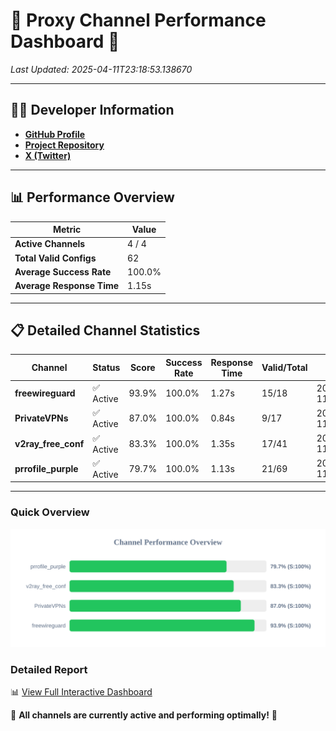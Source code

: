 # 🌟 Proxy Channel Performance Dashboard 🌟

_Last Updated: 2025-04-11T23:18:53.138670_

---

## 👩‍💻 Developer Information

- **[GitHub Profile](https://github.com/4n0nymou3)**  
- **[Project Repository](https://github.com/4n0nymou3/multi-proxy-config-fetcher)**  
- **[X (Twitter)](https://x.com/4n0nymou3)**  

---

## 📊 Performance Overview

| Metric                | Value       |
|-----------------------|-------------|
| **Active Channels**   | 4 / 4       |
| **Total Valid Configs** | 62          |
| **Average Success Rate** | 100.0%      |
| **Average Response Time** | 1.15s       |

---

## 📋 Detailed Channel Statistics

| Channel          | Status     | Score  | Success Rate | Response Time | Valid/Total | Last Success               |
|------------------|------------|--------|--------------|---------------|-------------|----------------------------|
| **freewireguard**  | ✅ Active  | 93.9%  | 100.0% | 1.27s         | 15/18       | 2025-04-11T23:18:53.136879 |
| **PrivateVPNs**  | ✅ Active  | 87.0%  | 100.0% | 0.84s         | 9/17       | 2025-04-11T23:18:51.838258 |
| **v2ray_free_conf**  | ✅ Active  | 83.3%  | 100.0% | 1.35s         | 17/41       | 2025-04-11T23:18:50.967339 |
| **prrofile_purple**  | ✅ Active  | 79.7%  | 100.0% | 1.13s         | 21/69       | 2025-04-11T23:18:49.582148 |

---

### Quick Overview
<div align="center">
  <a href="https://raw.githubusercontent.com/nullluser/NullRepo/refs/heads/main/assets/channel_stats_chart.svg">
    <img src="https://raw.githubusercontent.com/nullluser/NullRepo/refs/heads/main/assets/channel_stats_chart.svg" alt="Source Performance Statistics" width="800">
  </a>
</div>

### Detailed Report
📊 [View Full Interactive Dashboard](https://htmlpreview.github.io/?https://github.com/nullluser/NullRepo/blob/main/assets/performance_report.html)

🎉 **All channels are currently active and performing optimally!** 🎉
